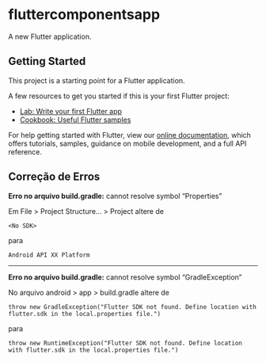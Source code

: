 # fluttercomponentsapp

A new Flutter application.

## Getting Started

This project is a starting point for a Flutter application.

A few resources to get you started if this is your first Flutter project:

- [Lab: Write your first Flutter app](https://flutter.dev/docs/get-started/codelab)
- [Cookbook: Useful Flutter samples](https://flutter.dev/docs/cookbook)

For help getting started with Flutter, view our
[online documentation](https://flutter.dev/docs), which offers tutorials,
samples, guidance on mobile development, and a full API reference.

## Correção de Erros

**Erro no arquivo build.gradle:** cannot resolve symbol “Properties”

 Em File > Project Structure... > Project altere de 
 
 ```<No SDK>```
 
  para
  
  ```Android API XX Platform```

---

**Erro no arquivo build.gradle:** cannot resolve symbol “GradleException”

No arquivo android > app > build.gradle altere de

 ```throw new GradleException("Flutter SDK not found. Define location with flutter.sdk in the local.properties file.")```

para

```throw new RuntimeException("Flutter SDK not found. Define location with flutter.sdk in the local.properties file.")```


